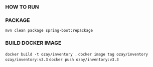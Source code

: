 ### HOW TO RUN


### PACKAGE
`mvn clean package spring-boot:repackage`
### BUILD DOCKER IMAGE
`docker build -t ozay/inventory .`
`docker image tag ozay/inventory ozay/inventory:v3.3`
`docker push ozay/inventory:v3.3`



